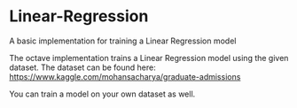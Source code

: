 # Linear-Regression
A basic implementation for training a Linear Regression model


The octave implementation trains a Linear Regression model using the given dataset.
The dataset can be found here: https://www.kaggle.com/mohansacharya/graduate-admissions

You can train a model on your own dataset as well.
